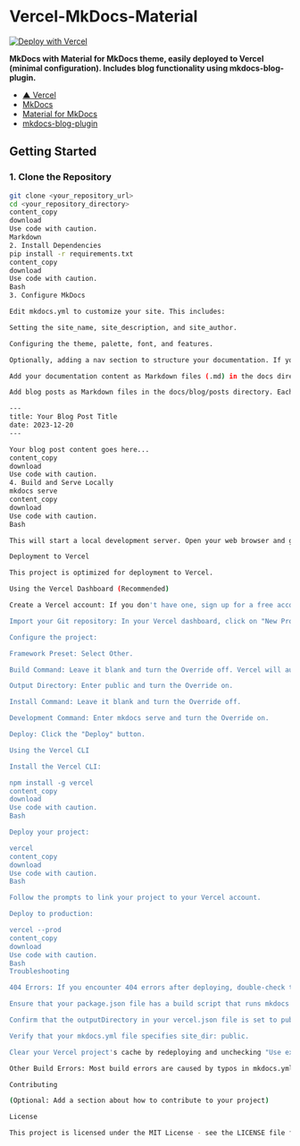 # Vercel-MkDocs-Material

[![Deploy with Vercel](https://vercel.com/button)](https://vercel.com/new/clone?repository-url=https%3A%2F%2Fgithub.com%2Fkaitas%2Fvercel-mkdocs-material)

**MkDocs with Material for MkDocs theme, easily deployed to Vercel (minimal configuration). Includes blog functionality using mkdocs-blog-plugin.**

- [▲ Vercel](https://vercel.com/)
- [MkDocs](https://www.mkdocs.org/)
- [Material for MkDocs](https://squidfunk.github.io/mkdocs-material/)
- [mkdocs-blog-plugin](https://github.com/liang2kl/mkdocs-blog-plugin)

## Getting Started

### 1. Clone the Repository

```bash
git clone <your_repository_url>
cd <your_repository_directory>
content_copy
download
Use code with caution.
Markdown
2. Install Dependencies
pip install -r requirements.txt
content_copy
download
Use code with caution.
Bash
3. Configure MkDocs

Edit mkdocs.yml to customize your site. This includes:

Setting the site_name, site_description, and site_author.

Configuring the theme, palette, font, and features.

Optionally, adding a nav section to structure your documentation. If you omit the nav section, MkDocs will automatically generate a navigation menu based on your file structure.

Add your documentation content as Markdown files (.md) in the docs directory.

Add blog posts as Markdown files in the docs/blog/posts directory. Each blog post should have a filename in the format YYYY-MM-DD-post-title.md and include YAML front matter for the title and date:

---
title: Your Blog Post Title
date: 2023-12-20
---

Your blog post content goes here...
content_copy
download
Use code with caution.
4. Build and Serve Locally
mkdocs serve
content_copy
download
Use code with caution.
Bash

This will start a local development server. Open your web browser and go to http://127.0.0.1:8000/ to view your site.

Deployment to Vercel

This project is optimized for deployment to Vercel.

Using the Vercel Dashboard (Recommended)

Create a Vercel account: If you don't have one, sign up for a free account at vercel.com.

Import your Git repository: In your Vercel dashboard, click on "New Project" and import your Git repository (e.g., GitHub, GitLab, Bitbucket).

Configure the project:

Framework Preset: Select Other.

Build Command: Leave it blank and turn the Override off. Vercel will automatically detect and run the build script defined in your package.json (which is mkdocs build -d public).

Output Directory: Enter public and turn the Override on.

Install Command: Leave it blank and turn the Override off.

Development Command: Enter mkdocs serve and turn the Override on.

Deploy: Click the "Deploy" button.

Using the Vercel CLI

Install the Vercel CLI:

npm install -g vercel
content_copy
download
Use code with caution.
Bash

Deploy your project:

vercel
content_copy
download
Use code with caution.
Bash

Follow the prompts to link your project to your Vercel account.

Deploy to production:

vercel --prod
content_copy
download
Use code with caution.
Bash
Troubleshooting

404 Errors: If you encounter 404 errors after deploying, double-check the following:

Ensure that your package.json file has a build script that runs mkdocs build -d public.

Confirm that the outputDirectory in your vercel.json file is set to public.

Verify that your mkdocs.yml file specifies site_dir: public.

Clear your Vercel project's cache by redeploying and unchecking "Use existing build cache."

Other Build Errors: Most build errors are caused by typos in mkdocs.yml or missing packages in requirements.txt. Carefully review your recent changes and the Vercel build logs for clues.

Contributing

(Optional: Add a section about how to contribute to your project)

License

This project is licensed under the MIT License - see the LICENSE file for details.

